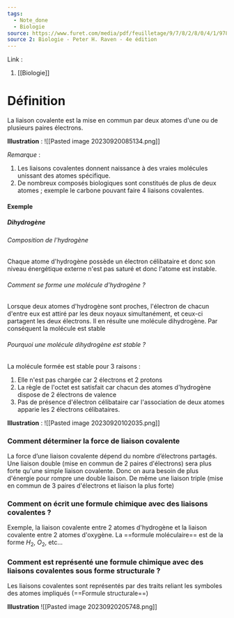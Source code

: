 ```yaml
---
tags:
  - Note_done
  - Biologie
source: https://www.furet.com/media/pdf/feuilletage/9/7/8/2/8/0/4/1/9782804184582.pdf
source 2: Biologie - Peter H. Raven - 4e édition
---
```


Link : 
1. [[Biologie]]

# Définition
La liaison covalente est la mise en commun par deux atomes d'une ou de plusieurs paires électrons.

**Illustration** : 
![[Pasted image 20230920085134.png]]

_Remarque_ :
1. Les liaisons covalentes donnent naissance à des vraies molécules unissant des atomes spécifique.
2. De nombreux composés biologiques sont constitués de plus de deux atomes ; exemple le carbone pouvant faire 4 liaisons covalentes.

#### Exemple 
##### Dihydrogène
###### Composition de l'hydrogène
Chaque atome d'hydrogène possède un électron célibataire et donc son niveau énergétique externe n'est pas saturé et donc l'atome est instable. 

###### Comment se forme une molécule d'hydrogène ?
Lorsque deux atomes d'hydrogène sont proches, l'électron de chacun d'entre eux est attiré par les deux noyaux simultanément, et ceux-ci partagent les deux électrons. Il en résulte une molécule dihydrogène. 
Par conséquent la molécule est stable

###### Pourquoi une molécule dihydrogène est stable ?
La molécule formée est stable pour 3 raisons :
1. Elle n'est pas chargée car 2 électrons et 2 protons
2. La règle de l'octet est satisfait car chacun des atomes d'hydrogène dispose de 2 électrons de valence
3. Pas de présence d'électron célibataire car l'association de deux atomes apparie les 2 électrons célibataires.

**Illustration** :
![[Pasted image 20230920102035.png]]

### Comment déterminer la force de liaison covalente
La force d’une liaison covalente dépend du nombre d’électrons partagés. Une liaison double (mise en commun de 2 paires d'électrons) sera plus forte qu'une simple liaison covalente. Donc on aura besoin de plus d'énergie pour rompre une double liaison. De même une liaison triple (mise en commun de 3 paires d'électrons et liaison la plus forte)

### Comment on écrit une formule chimique avec des liaisons covalentes ?
Exemple, la liaison covalente entre 2 atomes d'hydrogène et la liaison covalente entre 2 atomes d'oxygène.
La ==formule moléculaire== est de la forme $H_{2}$, $O_{2}$, etc...

### Comment est représenté une formule chimique avec des liaisons covalentes sous forme structurale ?
Les liaisons covalentes sont représentés par des traits reliant les symboles des atomes impliqués (==Formule structurale==)

**Illustration**
![[Pasted image 20230920205748.png]]


